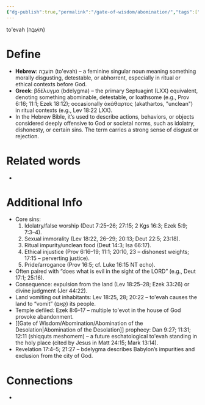 ```yaml
---
{"dg-publish":true,"permalink":"/gate-of-wisdom/abomination/","tags":["#GateWisdom","#A"]}
---
```


to'evah (תּוֹעֵבָה)
# Define
- **Hebrew**: תּוֹעֵבָה (to'evah) – a feminine singular noun meaning something morally disgusting, detestable, or abhorrent, especially in ritual or ethical contexts before God.
- **Greek**: βδέλυγμα (bdelygma) – the primary Septuagint (LXX) equivalent, denoting something abominable, detestable, or loathsome (e.g., Prov 6:16; 11:1; Ezek 18:12); occasionally ἀκάθαρτος (akathartos, "unclean") in ritual contexts (e.g., Lev 18:22 LXX).
- In the Hebrew Bible, it’s used to describe actions, behaviors, or objects considered deeply offensive to God or societal norms, such as idolatry, dishonesty, or certain sins. The term carries a strong sense of disgust or rejection.

# Related words
- 

# Additional Info
- Core sins:
    1. Idolatry/false worship (Deut 7:25–26; 27:15; 2 Kgs 16:3; Ezek 5:9; 7:3–4).
    2. Sexual immorality (Lev 18:22, 26–29; 20:13; Deut 22:5; 23:18).
    3. Ritual impurity/unclean food (Deut 14:3; Isa 66:17).
    4. Ethical injustice (Prov 6:16–19; 11:1; 20:10, 23 – dishonest weights; 17:15 – perverting justice).
    5. Pride/arrogance (Prov 16:5; cf. Luke 16:15 NT echo).
- Often paired with “does what is evil in the sight of the LORD” (e.g., Deut 17:1; 25:16).
- Consequence: expulsion from the land (Lev 18:25–28; Ezek 33:26) or divine judgment (Jer 44:22).
- Land vomiting out inhabitants: Lev 18:25, 28; 20:22 – to'evah causes the land to “vomit” (קָאַם) its people.
- Temple defiled: Ezek 8:6–17 – multiple to'evot in the house of God provoke abandonment.
- [[Gate of Wisdom/Abomination/Abomination of the Desolation\|Abomination of the Desolation]] prophecy: Dan 9:27; 11:31; 12:11 (shiqquts meshomem) – a future eschatological to'evah standing in the holy place (cited by Jesus in Matt 24:15; Mark 13:14).
- Revelation 17:4–5; 21:27 – bdelygma describes Babylon’s impurities and exclusion from the city of God.

# Connections
- 

